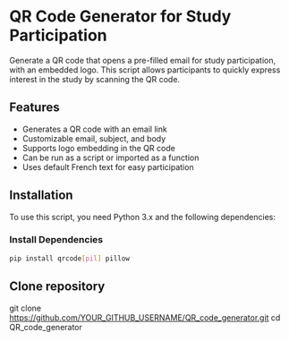# QR Code Generator for Study Participation

Generate a QR code that opens a pre-filled email for study participation, with an embedded logo. This script allows participants to quickly express interest in the study by scanning the QR code.

## Features
- Generates a QR code with an email link  
- Customizable email, subject, and body  
- Supports logo embedding in the QR code  
- Can be run as a script or imported as a function  
- Uses default French text for easy participation  

## Installation
To use this script, you need Python 3.x and the following dependencies:

### Install Dependencies
```bash
pip install qrcode[pil] pillow
```
## Clone repository
git clone https://github.com/YOUR_GITHUB_USERNAME/QR_code_generator.git
cd QR_code_generator
